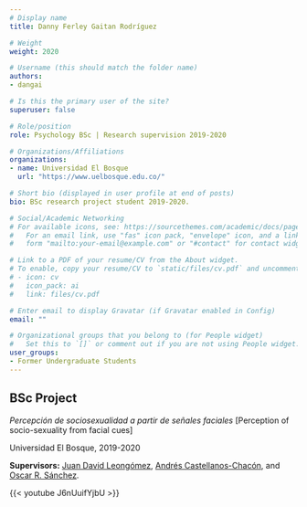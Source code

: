 ```yaml
---
# Display name
title: Danny Ferley Gaitan Rodríguez

# Weight
weight: 2020

# Username (this should match the folder name)
authors:
- dangai

# Is this the primary user of the site?
superuser: false

# Role/position
role: Psychology BSc | Research supervision 2019-2020

# Organizations/Affiliations
organizations:
- name: Universidad El Bosque
  url: "https://www.uelbosque.edu.co/"

# Short bio (displayed in user profile at end of posts)
bio: BSc research project student 2019-2020.

# Social/Academic Networking
# For available icons, see: https://sourcethemes.com/academic/docs/page-builder/#icons
#   For an email link, use "fas" icon pack, "envelope" icon, and a link in the
#   form "mailto:your-email@example.com" or "#contact" for contact widget.

# Link to a PDF of your resume/CV from the About widget.
# To enable, copy your resume/CV to `static/files/cv.pdf` and uncomment the lines below.
# - icon: cv
#   icon_pack: ai
#   link: files/cv.pdf

# Enter email to display Gravatar (if Gravatar enabled in Config)
email: ""

# Organizational groups that you belong to (for People widget)
#   Set this to `[]` or comment out if you are not using People widget.
user_groups:
- Former Undergraduate Students
---
```


## **BSc Project**  

*Percepción de sociosexualidad a partir de señales faciales* [Perception of socio-sexuality from facial cues]

Universidad El Bosque, 2019-2020

**Supervisors:** [Juan David Leongómez](/en/#about), [Andrés Castellanos-Chacón](/en/author/andres-castellanos-chacon/), and [Oscar R. Sánchez](/en/author/oscar-r.-sanchez/).

{{< youtube J6nUuifYjbU >}}
